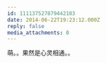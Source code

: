 ```yaml
---
id: 111137527879442103
date: 2014-06-22T19:23:12.000Z
reply: false
media_attachments: 0
---
```


萌。。果然是心灵相通。。

